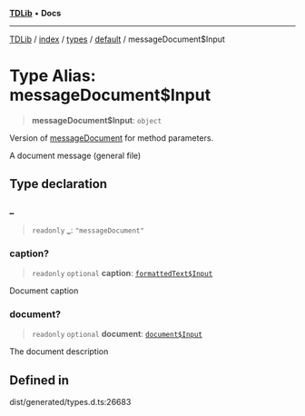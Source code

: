 [**TDLib**](../../../../../../README.md) • **Docs**

***

[TDLib](../../../../../../modules.md) / [index](../../../../../README.md) / [types](../../../README.md) / [default](../README.md) / messageDocument$Input

# Type Alias: messageDocument$Input

> **messageDocument$Input**: `object`

Version of [messageDocument](messageDocument.md) for method parameters.

A document message (general file)

## Type declaration

### \_

> `readonly` **\_**: `"messageDocument"`

### caption?

> `readonly` `optional` **caption**: [`formattedText$Input`](formattedText$Input.md)

Document caption

### document?

> `readonly` `optional` **document**: [`document$Input`](document$Input.md)

The document description

## Defined in

dist/generated/types.d.ts:26683

